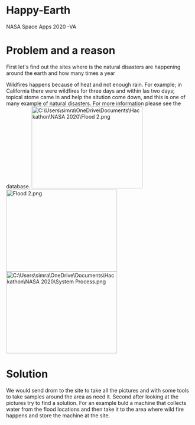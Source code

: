 # Happy-Earth
NASA Space Apps 2020 -VA
<body>
 <h1> Problem and a reason</h1>
<p> First let's find out the sites where is the natural disasters are happening around the earth and how many times a year</p>
 Wildfires happens because of heat and not enough rain. For example; in California there were wildfires for three days and within las two days; topical stome came in and help the sitution come down, and this is one of many example of natural disasters. For more information please see the database. <!California's Nightmare Fire Season Continues. (n.d.). Retrieved October 03, 2020, from https://earthobservatory.nasa.gov/images/147363/californias-nightmare-fire-season-continues-->
</body>
<picture>
<img scr= "C:\Users\simra\OneDrive\Documents\Hackathon\NASA 2020\Flood 2.png" alt= "C:\Users\simra\OneDrive\Documents\Hackathon\NASA 2020\Flood 2.png" width ="300" height ="222">
 
<img scr= "C:\Users\simra\OneDrive\Documents\Hackathon\NASA 2020\Machine useage.png" alt= "Flood 2.png" width ="300" height ="222">
<img scr= "C:\Users\simra\OneDrive\Documents\Hackathon\NASA 2020\System Process.png" alt= "C:\Users\simra\OneDrive\Documents\Hackathon\NASA 2020\System Process.png" width ="300" height ="222">

 
</picture>
<body>
<h1> Solution</h1>
<p> We would send drom to the site to take all the pictures and with some tools to take samples around the area as need it.
Second after looking at the pictures try to find a solution. 
For an example buld a machine that collects water from the flood locations and then take it to the area where wild fire happens and store the machine at the site.</p>
<picture>
 
</picture>
</body>
